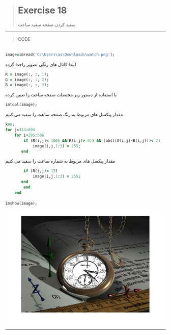 
> # Exercise 18
> سفید کردن صفحه سفید ساعت
***
>CODE

```ruby

image=imread('C:\Users\as\Downloads\watch.png');
```
ابتدا کانال های رنگی تصویر راجدا گرده
```ruby
R = image(:, :, 1);
G = image(:, :, 2);
B = image(:, :, 3);
```
با استفاده از دستور زیر مختصات صفحه ساعت را تعیین کرده
```ruby
imtool(image);

```
مقدار پیکسل های مربوط به رنگ صفحه ساعت را سفید می کنیم
```ruby
k=0;
for j=333:694
    for i=295:586
        if (R(i,j)< 100) &&(R(i,j)> 81) && (abs((G(i,j)-B(i,j)))< 2) 
            image(i,j,1:3) = 255;
       end

```
مقدار پیکسل های مربوط به شماره ساعت را سفید می کنیم
```ruby     
        if (R(i,j)< 15) 
            image(i,j,1:3) = 255;
       end
        end
    end
    
imshow(image);
```
![alt text](https://github.com/semnan-university-ai/image-processing-class/blob/main/excersiecs/afsaneh427726/18/18.jpg)
***



